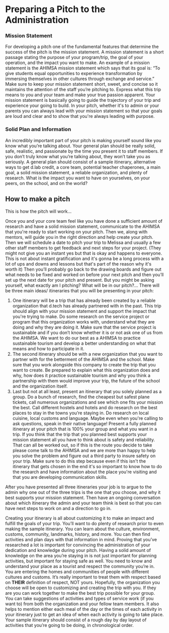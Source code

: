 # Preparing a Pitch to the Administration

### Mission Statement
For developing a pitch one of the fundamental features that determine the
success of the pitch is the mission statement. A mission statement is a short passage
stating the purpose of your program/trip, the goal of your operation, and the impact
you want to make. An example of a mission statement is the AHIMSA mission statement
which says that its goal is: “To give students equal opportunities to experience
transformation by immersing themselves in other cultures through exchange and
service.” Make sure to keep your mission statement short, sweet, and concise so it
maintains the attention of the staff you’re pitching to. Express what this trip means to
you and your team and make your true passion apparent.
Your mission statement is basically going to guide the trajectory of your trip and
experience your going to build. In your pitch, whether it's to admin or your parents
you can always lead with your mission statement so that your goals are loud and
clear and to show that you're always leading with purpose.
### Solid Plan and Information
An incredibly important part of your pitch is making yourself sound like you
know what you’re talking about. Your general plan should be really solid, safe,
realistic, and passionate by the time you present it to staff members. If you don’t truly
know what you’re talking about, they won’t take you as seriously. A general plan
should consist of a sample itinerary, alternative ways to get d.lab credit, a core team,
potential teacher chaperones, a main goal, a solid mission statement, a reliable
organization, and plenty of research. What is the impact you want to have on
yourselves, on your peers, on the school, and on the world?

## How to make a pitch

This is how the pitch will work...

Once you and your core team feel like you have done a sufficient amount of
research and have a solid mission statement, communicate to the AHIMSA that you're
ready to start working on your pitch. Then we, along with mentors, will guide you in
the right direction and help create your pitch. Then we will schedule a date to pitch
your trip to Melissa and usually a few other staff members to get feedback and next
steps for your project. (They might not give you an instant yes but that is okay and
happens to everyone. This is not about instant gratification and it's gonna be a long
process with a lot of ups and downs and lessons but that's part of the reason why it's
worth it) Then you’ll probably go back to the drawing boards and figure out what
needs to be fixed and worked on before your next pitch and then you’ll set up the
next date for your pitch and present. But you might be asking yourself, what exactly
am I pitching? What will be in our pitch?...
There will be three main ideas/ itineraries that you will be presenting in your pitch:
1. One itinerary will be a trip that has already been created by a reliable
organization that d.tech has already partnered with in the past. This trip should
align with your mission statement and support the impact that you're trying to
make. Do some research on the service project or program that this
organization works with, understand what they are doing and why they are
doing it. Make sure that the service project is sustainable and if you don’t
know whether it is or not ask one of us from the AHIMSA. We want to do our best
as a AHIMSA to practice sustainable tourism and develop a better understanding
on what that means and how to participate in it.
2. The second itinerary should be with a new organization that you want to
partner with for the betterment of the AHIMSA and the school. Make sure that you
work alongside this company to create the trip that you want to create. Be
prepared to explain what this organization does and why, how does it practice
sustainable tourism and why you think a partnership with them would
improve your trip, the future of the school and the organization itself.
3. Last but not at all least, present an itinerary that you solely planned as a
group. Do a bunch of research, find the cheapest but safest plane tickets, call numerous organizations and see which one fits your mission the best. Call
different hostels and hotels and do research on the best places to stay in the
towns you’re staying in. Do research on local cuisine, local customs and
language. Maybe even when you're calling to ask questions, speak in their
native language! Present a fully planned itinerary at your pitch that is 100%
your group and what you want in a trip. If you think that the trip that you
planned best supports your mission statement all you have to think about is
safety and reliability. That can all be worked out, so if this is the route you
decide to take please come talk to the AHIMSA and we are more than happy to
help you solve the problem and figure out a third party to insure safety on
your trip. Make sure to do this step because even if this isn't the itinerary that
gets chosen in the end it's so important to know how to do the research and
have information about the place you're visiting and that you are developing
communication skills.

After you have presented all three itineraries your job is to argue to the admin
why one out of the three trips is the one that you choose, and why it best supports
your mission statement. Then have an ongoing conversation about which itinerary
the admin and your team think is best so that you can have next steps to work on
and a direction to go in.

Creating your itinerary is all about customizing it to make an impact and fulfill
the goals of your trip. You’ll want to do plenty of research prior to even making the
sample itinerary. You can learn about the culture, environment, customs, community,
landmarks, history, and more. You can then find activities and plan days with that
information in mind. Proving that you’ve researched a lot is important for convincing
the administration of your dedication and knowledge during your pitch. Having a
solid amount of knowledge on the area you’re staying in is not just important for
planning activities, but important for staying safe as well. You need to know and
understand your place as a tourist and respect the community you’re in. You are
entering the homes and communities of people with different cultures and customs.
It’s really important to treat them with respect based on **THEIR** definition of respect,
NOT yours. Hopefully, the organization you choose will be open to customizing and
creating the trip with you. If they are you can work together to make the best trip
possible for your group. You can take suggestions of activities and types of service
work (if you want to) from both the organization and your fellow team members. It
also helps to mention either each meal of the day or the times of each activity in
your itinerary just to get an idea of when each activity is going to take place. Your
sample itinerary should consist of a rough day by day layout of activities that you’re
going to be doing, in chronological order.
